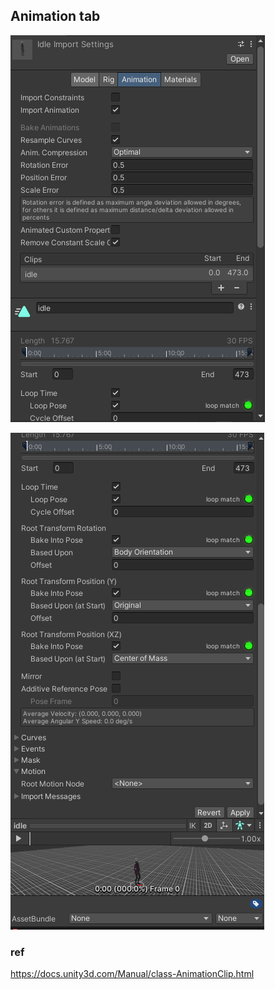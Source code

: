 ## Animation tab

![](./Animation_tab1.png)

![](./Animation_tab2.png)


### ref 
https://docs.unity3d.com/Manual/class-AnimationClip.html

